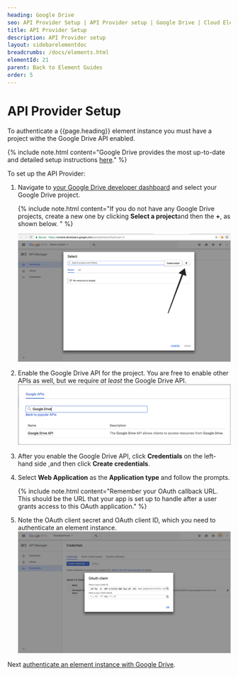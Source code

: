 ```yaml
---
heading: Google Drive
seo: API Provider Setup | API Provider setup | Google Drive | Cloud Elements API Docs
title: API Provider Setup
description: API Provider setup
layout: sidebarelementdoc
breadcrumbs: /docs/elements.html
elementId: 21
parent: Back to Element Guides
order: 5
---
```


# API Provider Setup

To authenticate a {{page.heading}} element instance you must have a project withe the Google Drive API enabled.


{% include note.html content="Google Drive provides the most up-to-date and detailed setup instructions <a href=https://developers.google.com/drive/web/enable-sdk>here</a>." %}

To set up the API Provider:

1. Navigate to <a href=https://console.developers.google.com/apis/dashboard>your Google Drive developer dashboard</a> and select your Google Drive project.

    {% include note.html content="If you do not have any Google Drive projects, create a new one by clicking <strong>Select a project</strong>and then the <strong>+</strong>, as shown below.  " %}

    ![Screenshot1](./img/GoogleDriveCreateProject.png)

1. Enable the Google Drive API for the project.  You are free to enable other APIs as well, but we require *at least* the Google Drive API.
![Screenshot2](./img/GoogleApi.png)
1. After you enable the Google Drive API, click **Credentials** on the left-hand side ,and then click **Create credentials**.
2. Select **Web Application** as the **Application type** and follow the prompts.

    {% include note.html content="Remember your OAuth callback URL.  This should be the URL that your app is set up to handle after a user grants access to this OAuth application." %}

1. Note the OAuth client secret and OAuth client ID, which you need to authenticate an element instance. ![Screenshot3](./img/GoogleClientSecret.png)

Next [authenticate an element instance with Google Drive](authenticate.html).
